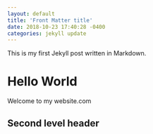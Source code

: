 ```yaml
---
layout: default
title: 'Front Matter title'
date: 2018-10-23 17:40:28 -0400
categories: jekyll update
---
```


This is my first Jekyll post written in Markdown.

# Hello World

Welcome to my website.com

## Second level header
